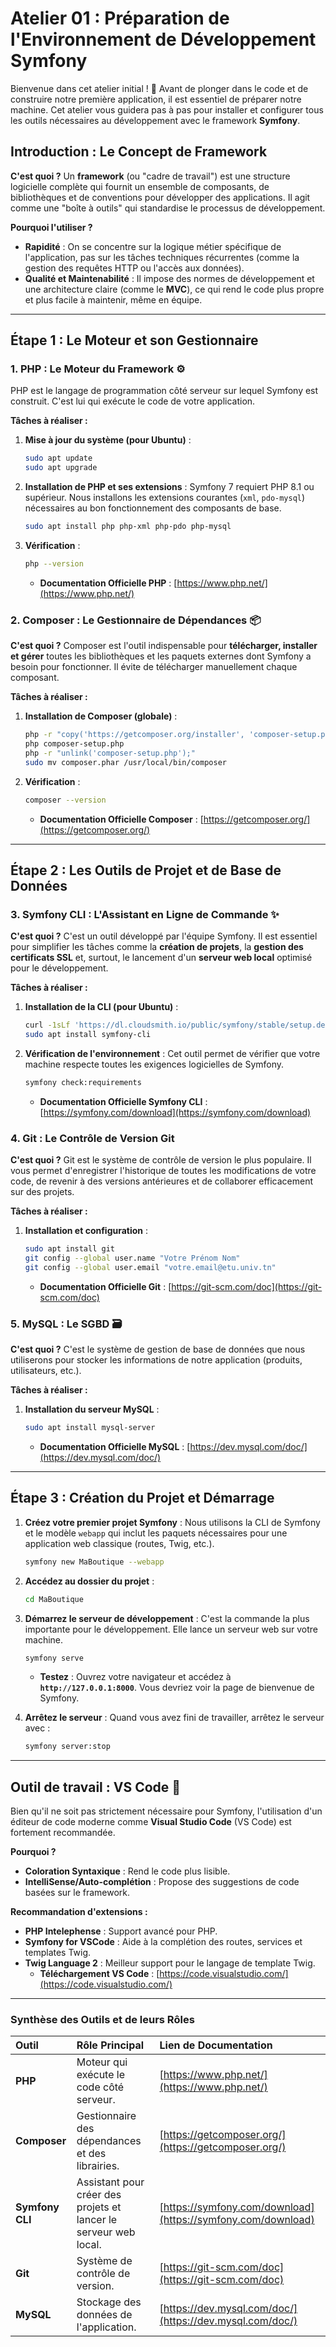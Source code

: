 # **Atelier 01 : Préparation de l'Environnement de Développement Symfony**

Bienvenue dans cet atelier initial \! 🚀 Avant de plonger dans le code et de construire notre première application, il est essentiel de préparer notre machine. Cet atelier vous guidera pas à pas pour installer et configurer tous les outils nécessaires au développement avec le framework **Symfony**.

## **Introduction : Le Concept de Framework**

**C'est quoi ?** Un **framework** (ou "cadre de travail") est une structure logicielle complète qui fournit un ensemble de composants, de bibliothèques et de conventions pour développer des applications. Il agit comme une "boîte à outils"  qui standardise le processus de développement.

**Pourquoi l'utiliser ?**

  * **Rapidité** : On se concentre sur la logique métier spécifique de l'application, pas sur les tâches techniques récurrentes (comme la gestion des requêtes HTTP ou l'accès aux données).
  * **Qualité et Maintenabilité** : Il impose des normes de développement et une architecture claire (comme le **MVC**), ce qui rend le code plus propre et plus facile à maintenir, même en équipe.

-----

## **Étape 1 : Le Moteur et son Gestionnaire**

### **1. PHP : Le Moteur du Framework** ⚙️

PHP est le langage de programmation côté serveur sur lequel Symfony est construit. C'est lui qui exécute le code de votre application.

**Tâches à réaliser :**

1.  **Mise à jour du système (pour Ubuntu)** :

    ```bash
    sudo apt update
    sudo apt upgrade
    ```

2.  **Installation de PHP et ses extensions** :
    Symfony 7 requiert PHP 8.1 ou supérieur. Nous installons les extensions courantes (`xml`, `pdo-mysql`) nécessaires au bon fonctionnement des composants de base.

    ```bash
    sudo apt install php php-xml php-pdo php-mysql
    ```

3.  **Vérification** :

    ```bash
    php --version
    ```

      * **Documentation Officielle PHP** : [https://www.php.net/](https://www.php.net/)

### **2. Composer : Le Gestionnaire de Dépendances** 📦

**C'est quoi ?** Composer est l'outil indispensable pour **télécharger, installer et gérer** toutes les bibliothèques et les paquets externes dont Symfony a besoin pour fonctionner. Il évite de télécharger manuellement chaque composant.

**Tâches à réaliser :**

1.  **Installation de Composer (globale)** :

    ```bash
    php -r "copy('https://getcomposer.org/installer', 'composer-setup.php');"
    php composer-setup.php
    php -r "unlink('composer-setup.php');"
    sudo mv composer.phar /usr/local/bin/composer
    ```

2.  **Vérification** :

    ```bash
    composer --version
    ```

      * **Documentation Officielle Composer** : [https://getcomposer.org/](https://getcomposer.org/)

-----

## **Étape 2 : Les Outils de Projet et de Base de Données**

### **3. Symfony CLI : L'Assistant en Ligne de Commande** ✨

**C'est quoi ?** C'est un outil développé par l'équipe Symfony. Il est essentiel pour simplifier les tâches comme la **création de projets**, la **gestion des certificats SSL** et, surtout, le lancement d'un **serveur web local** optimisé pour le développement.

**Tâches à réaliser :**

1.  **Installation de la CLI (pour Ubuntu)** :

    ```bash
    curl -1sLf 'https://dl.cloudsmith.io/public/symfony/stable/setup.deb.sh' | sudo -E bash
    sudo apt install symfony-cli
    ```

2.  **Vérification de l'environnement** :
    Cet outil permet de vérifier que votre machine respecte toutes les exigences logicielles de Symfony.

    ```bash
    symfony check:requirements
    ```

      * **Documentation Officielle Symfony CLI** : [https://symfony.com/download](https://symfony.com/download)

### **4. Git : Le Contrôle de Version** Git

**C'est quoi ?** Git est le système de contrôle de version le plus populaire. Il vous permet d'enregistrer l'historique de toutes les modifications de votre code, de revenir à des versions antérieures et de collaborer efficacement sur des projets.

**Tâches à réaliser :**

1.  **Installation et configuration** :
    ```bash
    sudo apt install git
    git config --global user.name "Votre Prénom Nom"
    git config --global user.email "votre.email@etu.univ.tn"
    ```
      * **Documentation Officielle Git** : [https://git-scm.com/doc](https://git-scm.com/doc)

### **5. MySQL : Le SGBD** 🗃️

**C'est quoi ?** C'est le système de gestion de base de données que nous utiliserons pour stocker les informations de notre application (produits, utilisateurs, etc.).

**Tâches à réaliser :**

1.  **Installation du serveur MySQL** :
    ```bash
    sudo apt install mysql-server
    ```
      * **Documentation Officielle MySQL** : [https://dev.mysql.com/doc/](https://dev.mysql.com/doc/)

-----

## **Étape 3 : Création du Projet et Démarrage**

1.  **Créez votre premier projet Symfony** :
    Nous utilisons la CLI de Symfony et le modèle `webapp` qui inclut les paquets nécessaires pour une application web classique (routes, Twig, etc.).

    ```bash
    symfony new MaBoutique --webapp
    ```

2.  **Accédez au dossier du projet** :

    ```bash
    cd MaBoutique
    ```

3.  **Démarrez le serveur de développement** :
    C'est la commande la plus importante pour le développement. Elle lance un serveur web sur votre machine.

    ```bash
    symfony serve
    ```

      * **Testez** : Ouvrez votre navigateur et accédez à **`http://127.0.0.1:8000`**. Vous devriez voir la page de bienvenue de Symfony.

4.  **Arrêtez le serveur** :
    Quand vous avez fini de travailler, arrêtez le serveur avec :

    ```bash
    symfony server:stop
    ```

-----

## **Outil de travail : VS Code** 📝

Bien qu'il ne soit pas strictement nécessaire pour Symfony, l'utilisation d'un éditeur de code moderne comme **Visual Studio Code** (VS Code) est fortement recommandée.

**Pourquoi ?**

  * **Coloration Syntaxique** : Rend le code plus lisible.
  * **IntelliSense/Auto-complétion** : Propose des suggestions de code basées sur le framework.

**Recommandation d'extensions :**

  * **PHP Intelephense** : Support avancé pour PHP.
  * **Symfony for VSCode** : Aide à la complétion des routes, services et templates Twig.
  * **Twig Language 2** : Meilleur support pour le langage de template Twig.
      * **Téléchargement VS Code** : [https://code.visualstudio.com/](https://code.visualstudio.com/)

-----

### **Synthèse des Outils et de leurs Rôles**

| Outil | Rôle Principal | Lien de Documentation |
| :--- | :--- | :--- |
| **PHP** | Moteur qui exécute le code côté serveur. | [https://www.php.net/](https://www.php.net/) |
| **Composer** | Gestionnaire des dépendances et des librairies. | [https://getcomposer.org/](https://getcomposer.org/) |
| **Symfony CLI** | Assistant pour créer des projets et lancer le serveur web local. | [https://symfony.com/download](https://symfony.com/download) |
| **Git** | Système de contrôle de version. | [https://git-scm.com/doc](https://git-scm.com/doc) |
| **MySQL** | Stockage des données de l'application. | [https://dev.mysql.com/doc/](https://dev.mysql.com/doc/) |
